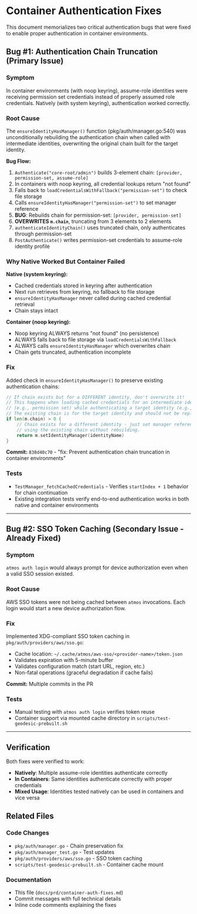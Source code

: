 # Container Authentication Fixes

This document memorializes two critical authentication bugs that were fixed to enable proper authentication in container environments.

## Bug #1: Authentication Chain Truncation (Primary Issue)

### Symptom
In container environments (with noop keyring), assume-role identities were receiving permission set credentials instead of properly assumed role credentials. Natively (with system keyring), authentication worked correctly.

### Root Cause
The `ensureIdentityHasManager()` function (pkg/auth/manager.go:540) was unconditionally rebuilding the authentication chain when called with intermediate identities, overwriting the original chain built for the target identity.

**Bug Flow:**
1. `Authenticate("core-root/admin")` builds 3-element chain: `[provider, permission-set, assume-role]`
2. In containers with noop keyring, all credential lookups return "not found"
3. Falls back to `loadCredentialsWithFallback("permission-set")` to check file storage
4. Calls `ensureIdentityHasManager("permission-set")` to set manager reference
5. **BUG**: Rebuilds chain for permission-set: `[provider, permission-set]`
6. **OVERWRITES `m.chain`**, truncating from 3 elements to 2 elements
7. `authenticateIdentityChain()` uses truncated chain, only authenticates through permission-set
8. `PostAuthenticate()` writes permission-set credentials to assume-role identity profile

### Why Native Worked But Container Failed

**Native (system keyring):**
- Cached credentials stored in keyring after authentication
- Next run retrieves from keyring, no fallback to file storage
- `ensureIdentityHasManager` never called during cached credential retrieval
- Chain stays intact

**Container (noop keyring):**
- Noop keyring ALWAYS returns "not found" (no persistence)
- ALWAYS falls back to file storage via `loadCredentialsWithFallback`
- ALWAYS calls `ensureIdentityHasManager` which overwrites chain
- Chain gets truncated, authentication incomplete

### Fix
Added check in `ensureIdentityHasManager()` to preserve existing authentication chains:

```go
// If chain exists but for a DIFFERENT identity, don't overwrite it!
// This happens when loading cached credentials for an intermediate identity
// (e.g., permission set) while authenticating a target identity (e.g., assume role).
// The existing chain is for the target identity and should not be replaced.
if len(m.chain) > 0 {
    // Chain exists for a different identity - just set manager reference
    // using the existing chain without rebuilding.
    return m.setIdentityManager(identityName)
}
```

**Commit:** `838d40c70` - "fix: Prevent authentication chain truncation in container environments"

### Tests
- `TestManager_fetchCachedCredentials` - Verifies `startIndex + 1` behavior for chain continuation
- Existing integration tests verify end-to-end authentication works in both native and container environments

---

## Bug #2: SSO Token Caching (Secondary Issue - Already Fixed)

### Symptom
`atmos auth login` would always prompt for device authorization even when a valid SSO session existed.

### Root Cause
AWS SSO tokens were not being cached between `atmos` invocations. Each login would start a new device authorization flow.

### Fix
Implemented XDG-compliant SSO token caching in `pkg/auth/providers/aws/sso.go`:
- Cache location: `~/.cache/atmos/aws-sso/<provider-name>/token.json`
- Validates expiration with 5-minute buffer
- Validates configuration match (start URL, region, etc.)
- Non-fatal operations (graceful degradation if cache fails)

**Commit:** Multiple commits in the PR

### Tests
- Manual testing with `atmos auth login` verifies token reuse
- Container support via mounted cache directory in `scripts/test-geodesic-prebuilt.sh`

---

## Verification

Both fixes were verified to work:
- **Natively**: Multiple assume-role identities authenticate correctly
- **In Containers**: Same identities authenticate correctly with proper credentials
- **Mixed Usage**: Identities tested natively can be used in containers and vice versa

## Related Files

### Code Changes
- `pkg/auth/manager.go` - Chain preservation fix
- `pkg/auth/manager_test.go` - Test updates
- `pkg/auth/providers/aws/sso.go` - SSO token caching
- `scripts/test-geodesic-prebuilt.sh` - Container cache mount

### Documentation
- This file (`docs/prd/container-auth-fixes.md`)
- Commit messages with full technical details
- Inline code comments explaining the fixes

